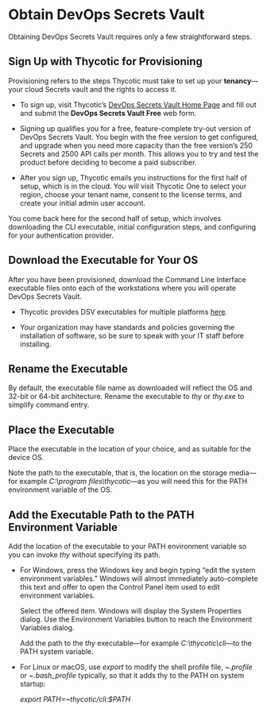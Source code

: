 ﻿[title]: # (Obtain DevOps Secrets Vault)
[tags]: # (DevOps Secrets Vault,DSV,)
[priority]: # (1200)

# Obtain DevOps Secrets Vault

Obtaining DevOps Secrets Vault requires only a few straightforward steps.

## Sign Up with Thycotic for Provisioning

Provisioning refers to the steps Thycotic must take to set up your **tenancy**—your cloud Secrets vault and the rights to access it.

* To sign up, visit Thycotic’s [DevOps Secrets Vault Home Page](https://thycotic.com/products/devops-Secrets-vault-password-management/) and fill out and submit the **DevOps Secrets Vault Free** web form.

* Signing up qualifies you for a free, feature-complete try-out version of DevOps Secrets Vault. You begin with the free version to get configured, and upgrade when you need more capacity than the free version’s 250 Secrets and 2500 API calls per month. This allows you to try and test the product before deciding to become a paid subscriber.

* After you sign up, Thycotic emails you instructions for the first half of setup, which is in the cloud. You will visit Thycotic One to select your region, choose your tenant name, consent to the license terms, and create your initial admin user account.

You come back here for the second half of setup, which involves downloading the CLI executable, initial configuration steps, and configuring for your authentication provider.

## Download the Executable for Your OS

After you have been provisioned, download the Command Line Interface executable files onto each of the workstations where you will operate DevOps Secrets Vault.

* Thycotic provides DSV executables for multiple platforms [here](https://dsv.thycotic.com/downloads).

* Your organization may have standards and policies governing the installation of software, so be sure to speak with your IT staff before installing.

## Rename the Executable

By default, the executable file name as downloaded will reflect the OS and 32-bit or 64-bit architecture. Rename the executable to *thy* or *thy.exe* to simplify command entry.

## Place the Executable

Place the executable in the location of your choice, and as suitable for the device OS.

Note the path to the executable, that is, the location on the storage media—for example *C:\program files\thycotic*—as you will need this for the PATH environment variable of the OS.

## Add the Executable Path to the PATH Environment Variable

Add the location of the executable to your PATH environment variable so you can invoke *thy* without specifying its path.

* For Windows, press the Windows key and begin typing “edit the system environment variables.” Windows will almost immediately auto-complete this text and offer to open the Control Panel item used to edit environment variables.

  Select the offered item. Windows will display the System Properties dialog. Use the Environment Variables button to reach the Environment Variables dialog.

  Add the path to the *thy* executable—for example *C:\thycotic\cli*—to the PATH system variable.

* For Linux or macOS, use *export* to modify the shell profile file, *~.profile* or *~.bash_profile* typically, so that it adds thy to the PATH on system startup:

  *export PATH=~thycotic/cli:$PATH*



  
